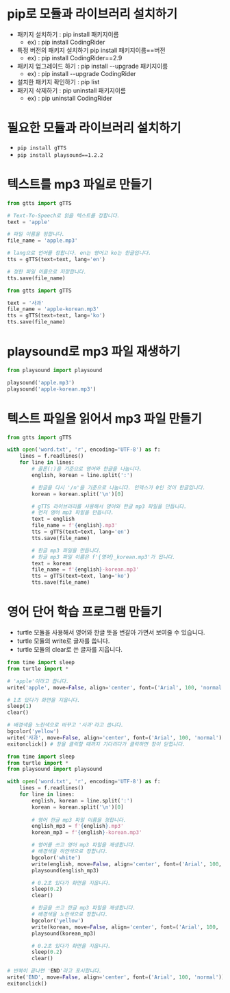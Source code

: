 # pip로 모듈과 라이브러리 설치하기
* 패키지 설치하기 : pip install 패키지이름
  * ex) : pip install CodingRider
* 특정 버전의 패키지 설치하기 pip install 패키지이름==버전  
  * ex) : pip install CodingRider==2.9
* 패키지 업그레이드 하기 : pip install --upgrade 패키지이름
  * ex) : pip install --upgrade CodingRider
* 설치한 패키지 확인하기 : pip list
* 패키지 삭제하기 : pip uninstall 패키지이름
  * ex) : pip uninstall CodingRider

# 필요한 모듈과 라이브러리 설치하기
* ```pip install gTTS```
* ```pip install playsound==1.2.2```

# 텍스트를 mp3 파일로 만들기
```python
from gtts import gTTS

# Text-To-Speech로 읽을 텍스트를 정합니다.
text = 'apple'

# 파일 이름을 정합니다.
file_name = 'apple.mp3'

# lang으로 언어를 정합니다. en는 영어고 ko는 한글입니다.
tts = gTTS(text=text, lang='en')

# 정한 파일 이름으로 저장합니다.
tts.save(file_name)
```
```python
from gtts import gTTS

text = '사과'
file_name = 'apple-korean.mp3'
tts = gTTS(text=text, lang='ko')
tts.save(file_name)
```

# playsound로 mp3 파일 재생하기
```python
from playsound import playsound

playsound('apple.mp3')
playsound('apple-korean.mp3')
```

# 텍스트 파일을 읽어서 mp3 파일 만들기
```python
from gtts import gTTS

with open('word.txt', 'r', encoding='UTF-8') as f:
    lines = f.readlines()    
    for line in lines:
        # 콜론(:)을 기준으로 영어와 한글을 나눕니다.
        english, korean = line.split(':')

        # 한글을 다시 '/n'을 기준으로 나눕니다. 인덱스가 0인 것이 한글입니다.
        korean = korean.split('\n')[0]

        # gTTS 라이브러리를 사용해서 영어와 한글 mp3 파일을 만듭니다.       
        # 먼저 영어 mp3 파일을 만듭니다.
        text = english
        file_name = f'{english}.mp3'
        tts = gTTS(text=text, lang='en')
        tts.save(file_name)

        # 한글 mp3 파일을 만듭니다.
        # 한글 mp3 파일 이름은 f'{영어}_korean.mp3'가 됩니다.
        text = korean
        file_name = f'{english}-korean.mp3'
        tts = gTTS(text=text, lang='ko')
        tts.save(file_name)
```

# 영어 단어 학습 프로그램 만들기
* turtle 모듈을 사용해서 영어와 한글 뜻을 번갈아 가면서 보여줄 수 있습니다.
* turtle 모듈의 write로 글자를 씁니다.
* turtle 모듈의 clear로 쓴 글자를 지웁니다.

```python
from time import sleep
from turtle import *

# 'apple'이라고 씁니다.
write('apple', move=False, align='center', font=('Arial', 100, 'normal'))

# 1초 있다가 화면을 지웁니다.
sleep(1)
clear()

# 배경색을 노란색으로 바꾸고 '사과'라고 씁니다.
bgcolor('yellow')
write('사과', move=False, align='center', font=('Arial', 100, 'normal'))
exitonclick() # 창을 클릭할 때까지 기다리다가 클릭하면 창이 닫힙니다.
```
```python
from time import sleep
from turtle import *
from playsound import playsound

with open('word.txt', 'r', encoding='UTF-8') as f:
    lines = f.readlines()    
    for line in lines:        
        english, korean = line.split(':')
        korean = korean.split('\n')[0]
        
        # 영어 한글 mp3 파일 이름을 정합니다.
        english_mp3 = f'{english}.mp3'
        korean_mp3 = f'{english}-korean.mp3'

        # 영어를 쓰고 영어 mp3 파일을 재생합니다.
        # 배경색을 하얀색으로 정합니다.
        bgcolor('white')
        write(english, move=False, align='center', font=('Arial', 100, 'normal'))
        playsound(english_mp3)

        # 0.2초 있다가 화면을 지웁니다.
        sleep(0.2)
        clear()

        # 한글을 쓰고 한글 mp3 파일을 재생합니다.
        # 배경색을 노란색으로 정합니다.
        bgcolor('yellow')
        write(korean, move=False, align='center', font=('Arial', 100, 'normal'))
        playsound(korean_mp3)

        # 0.2초 있다가 화면을 지웁니다.
        sleep(0.2)
        clear()

# 반복이 끝나면 'END'라고 표시합니다.
write('END', move=False, align='center', font=('Arial', 100, 'normal'))
exitonclick()
```

